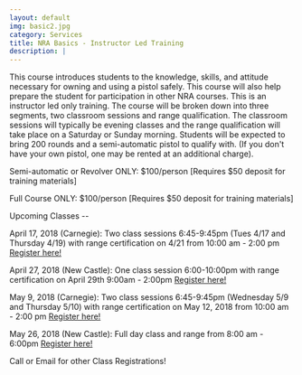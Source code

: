 ```yaml
---
layout: default
img: basic2.jpg
category: Services
title: NRA Basics - Instructor Led Training
description: |
---
```

This course introduces students to the knowledge, skills, and attitude necessary for owning and using a pistol safely. This course will also help prepare the student for participation in other NRA courses. This is an instructor led only training. The course will be broken down into three segments, two classroom sessions and range qualification.  The classroom sessions will typically be evening classes and the range qualification will take place on a Saturday or Sunday morning.  Students will be expected to bring 200 rounds and a semi-automatic pistol to qualify with. (If you don't have your own pistol, one may be rented at an additional charge).  

     
Semi-automatic or Revolver ONLY: $100/person [Requires $50 deposit for training materials]

Full Course ONLY:  $100/person  [Requires $50 deposit for training materials]



Upcoming Classes -- 

April 17, 2018 (Carnegie): Two class sessions 6:45-9:45pm (Tues 4/17 and Thursday 4/19) with 
range certification on 4/21 from 10:00 am - 2:00 pm <a href="https://www.nrainstructors.org/CourseDetails.aspx?Courseid=472359&seats=8&State=n&zip=15106&radius=25.1&id=56&bsa=&youth=&women=" target="_blank">Register here! </a> 

April 27, 2018 (New Castle): One class session 6:00-10:00pm with range certification on April 29th 9:00am - 2:00pm <a href="https://www.nrainstructors.org/CourseDetails.aspx?Courseid=472416&seats=10&State=n&zip=15106&radius=50.1&id=56&bsa=&youth=&women=" target="_blank">Register here! </a> 

May 9, 2018 (Carnegie):  Two class sessions 6:45-9:45pm (Wednesday 5/9 and Thursday 5/10) with range certification on May 12, 2018 from 10:00 am - 2:00 pm <a href="https://www.nrainstructors.org/CourseDetails.aspx?Courseid=480973&seats=8&State=n&zip=15106&radius=25.1&id=56&bsa=&youth=&women=" target="_blank">Register here! </a>

May 26, 2018 (New Castle):  Full day class and range from 8:00 am - 6:00pm <a href="https://www.nrainstructors.org/CourseDetails.aspx?Courseid=481214&seats=10&State=n&zip=15106&radius=50.1&id=56&bsa=&youth=&women=" target="_blank">Register here! </a>


Call or Email for other Class Registrations!
